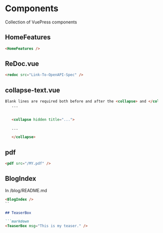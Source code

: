 # Components

Collection of VuePress components

## HomeFeatures

```markdown
<HomeFeatures />
```

## ReDoc.vue

```markdown
<redoc src="Link-To-OpenAPI-Spec" />
```

## collapse-text.vue

```markdown
Blank lines are required both before and after the <collapse> and </collapse> tags.
   ...
   
   
   <collapse hidden title="...">

   ...

   </collapse>
```

## pdf

```markdown
<pdf src="/MY.pdf" />
```

## BlogIndex

In /blog/README.md

```markdown
<BlogIndex />
``

## TeaserBox

```markdown
<TeaserBox msg="This is my teaser." />
```


